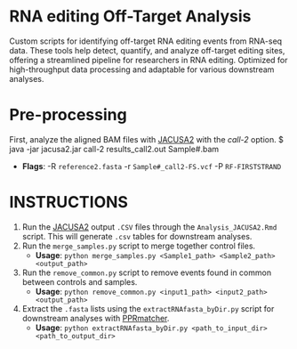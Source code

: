 # RNA editing Off-Target Analysis
Custom scripts for identifying off-target RNA editing events from RNA-seq data. These tools help detect, quantify, and analyze off-target editing sites, offering a streamlined pipeline for researchers in RNA editing. Optimized for high-throughput data processing and adaptable for various downstream analyses.

# Pre-processing
First, analyze the aligned BAM files with [JACUSA2](https://github.com/dieterich-lab/JACUSA2) with the *call-2* option.
$ java -jar jacusa2.jar call-2 results_call2.out Sample#.bam
   - **Flags**: -R `reference2.fasta` -r `Sample#_call2-FS.vcf` -P `RF-FIRSTSTRAND`

# INSTRUCTIONS
1) Run the [JACUSA2](https://github.com/dieterich-lab/JACUSA2) output `.CSV` files through the `Analysis_JACUSA2.Rmd` script. This will generate `.csv` tables for downstream analyses.
2) Run the `merge_samples.py` script to merge together control files.
   - **Usage**: `python merge_samples.py <Sample1_path> <Sample2_path> <output_path>`
3) Run the `remove_common.py` script to remove events found in common between controls and samples.
   - **Usage**: `python remove_common.py <input1_path> <input2_path> <output_path>`
4) Extract the `.fasta` lists using the `extractRNAfasta_byDir.py` script for downstream analyses with [PPRmatcher](https://github.com/ian-small/PPRmatcher).
   - **Usage**: `python extractRNAfasta_byDir.py <path_to_input_dir> <path_to_output_dir>`
